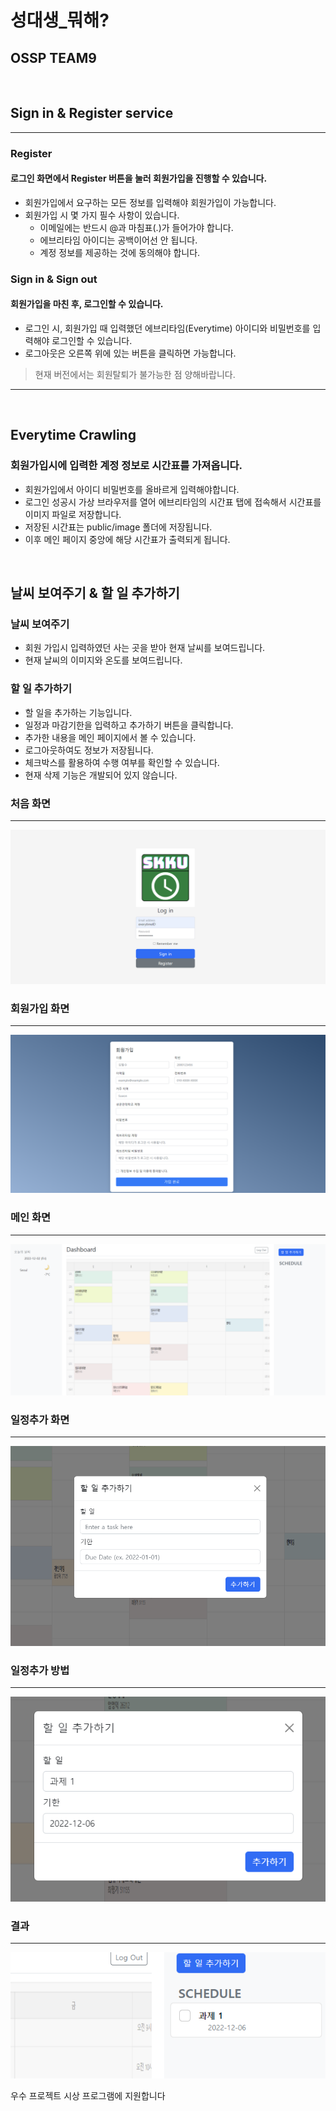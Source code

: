 # 성대생_뭐해?

## OSSP TEAM9
<!--- &nbsp;는 빈 줄을 만들기 위한 것입니다.-->
&nbsp;

## Sign in & Register service
-----------------------------
### **Register**
#### 로그인 화면에서 Register 버튼을 눌러 회원가입을 진행할 수 있습니다.
- 회원가입에서 요구하는 모든 정보를 입력해야 회원가입이 가능합니다.
- 회원가입 시 몇 가지 필수 사항이 있습니다.
    - 이메일에는 반드시 @과 마침표(.)가 들어가야 합니다.
    - 에브리타임 아이디는 공백이어선 안 됩니다.
    - 계정 정보를 제공하는 것에 동의해야 합니다.
### **Sign in & Sign out**
#### 회원가입을 마친 후, 로그인할 수 있습니다.
- 로그인 시, 회원가입 때 입력했던 에브리타임(Everytime) 아이디와 비밀번호를 입력해야 로그인할 수 있습니다.
- 로그아웃은 오른쪽 위에 있는 버튼을 클릭하면 가능합니다.
> 현재 버전에서는 회원탈퇴가 불가능한 점 양해바랍니다.
-----------------------------
&nbsp;
&nbsp;
## **Everytime Crawling**
### 회원가입시에 입력한 계정 정보로 시간표를 가져옵니다.
- 회원가입에서 아이디 비밀번호를 올바르게 입력해야합니다.
- 로그인 성공시 가상 브라우저를 열어 에브리타임의 시간표 탭에 접속해서 시간표를 이미지 파일로 저장합니다.
- 저장된 시간표는 public/image 폴더에 저장됩니다.
- 이후 메인 페이지 중앙에 해당 시간표가 출력되게 됩니다.

&nbsp;

## 날씨 보여주기 & 할 일 추가하기
### **날씨 보여주기**
- 회원 가입시 입력하였던 사는 곳을 받아 현재 날씨를 보여드립니다.
- 현재 날씨의 이미지와 온도를 보여드립니다.

### **할 일 추가하기**
- 할 일을 추가하는 기능입니다.
- 일정과 마감기한을 입력하고 추가하기 버튼을 클릭합니다.
- 추가한 내용을 메인 페이지에서 볼 수 있습니다.
- 로그아웃하여도 정보가 저장됩니다.
- 체크박스를 활용하여 수행 여부를 확인할 수 있습니다.
- 현재 삭제 기능은 개발되어 있지 않습니다.
&nbsp;
&nbsp;

### 처음 화면

-----------------------------

![index](/public/image/indexPage.png)


### 회원가입 화면

-----------------------------

![index](/public/image/registerPage.png)


### 메인 화면

-----------------------------

![index](/public/image/mainPage.png)

### 일정추가 화면

-----------------------------

![index](/public/image/addTask.png)


### 일정추가 방법

-----------------------------
![index](/public/image/howToaddTask.png)

### 결과

-----------------------------
![index](/public/image/addedtask.png)





우수 프로젝트 시상 프로그램에 지원합니다
